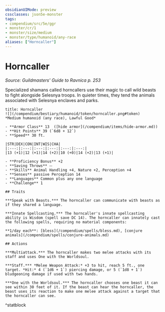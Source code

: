 ```yaml
---
obsidianUIMode: preview
cssclasses: json5e-monster
tags:
- compendium/src/5e/ggr
- monster/cr/1
- monster/size/medium
- monster/type/humanoid/any-race
aliases: ["Horncaller"]
---
```

# Horncaller
*Source: Guildmasters' Guide to Ravnica p. 253*  

Specialized shamans called horncallers use their magic to call wild beasts to fight alongside Selesnya troops. In quieter times, they tend the animals associated with Selesnya enclaves and parks.

```ad-statblock
title: Horncaller
![](/compendium/bestiary/humanoid/token/horncaller.png#token)
*Medium humanoid (any race), Lawful Good*

- **Armor Class** 13  ([hide armor](/compendium/items/hide-armor.md))
- **Hit Points** 39 (`6d8 + 12`)
- **Speed** 30 ft.

|STR|DEX|CON|INT|WIS|CHA|
|:---:|:---:|:---:|:---:|:---:|:---:|
|13 (+1)|12 (+1)|14 (+2)|10 (+0)|14 (+2)|13 (+1)|

- **Proficiency Bonus** +2
- **Saving Throws** ⏤
- **Skills** Animal Handling +4, Nature +2, Perception +4
- **Senses** passive Perception 14
- **Languages** Common plus any one language
- **Challenge** 1

## Traits

***Speak with Beasts.*** The horncaller can communicate with beasts as if they shared a language.

***Innate Spellcasting.*** The horncaller's innate spellcasting ability is Wisdom (spell save DC 14). The horncaller can innately cast the following spells, requiring no material components:

**1/day each**: [bless](/compendium/spells/bless.md), [conjure animals](/compendium/spells/conjure-animals.md)

## Actions

***Multiattack.*** The horncaller makes two melee attacks with its staff and uses One with the Worldsoul.

***Staff.*** *Melee Weapon Attack:* +3 to hit, reach 5 ft., one target. *Hit:* 4 (`1d6 + 1`) piercing damage, or 5 (`1d8 + 1`) bludgeoning damage if used with two hands.

***One with the Worldsoul.*** The horncaller chooses one beast it can see within 30 feet of it. If the beast can hear the horncaller, the beast uses its reaction to make one melee attack against a target that the horncaller can see.
```
^statblock
